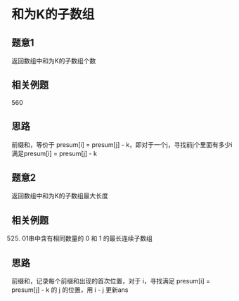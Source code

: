 # 和为K的子数组
## 题意1
返回数组中和为K的子数组个数
## 相关例题
560
## 思路
前缀和，等价于 presum[i] = presum[j] - k，即对于一个j，寻找前j个里面有多少i满足presum[i] = presum[j] - k

## 题意2
返回数组中和为K的子数组最大长度
## 相关例题
525. 01串中含有相同数量的 0 和 1 的最长连续子数组
## 思路
前缀和，记录每个前缀和出现的首次位置，对于 i，寻找满足 presum[i] = presum[j] - k 的 j 的位置，用 i - j 更新ans

